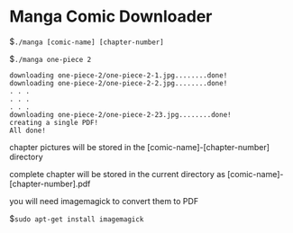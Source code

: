 # Manga Comic Downloader

$`./manga [comic-name] [chapter-number]`

$`./manga one-piece 2`

```
downloading one-piece-2/one-piece-2-1.jpg........done!
downloading one-piece-2/one-piece-2-2.jpg........done!
. . .
. . .
. . .
downloading one-piece-2/one-piece-2-23.jpg........done!
creating a single PDF!
All done!
```

chapter pictures will be stored in the [comic-name]-[chapter-number] directory

complete chapter will be stored in the current directory as [comic-name]-[chapter-number].pdf

you will need imagemagick to convert them to PDF

$`sudo apt-get install imagemagick`
